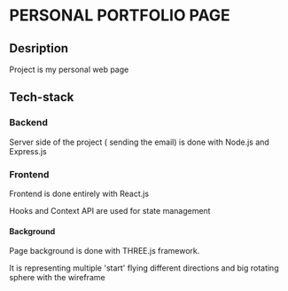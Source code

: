 # PERSONAL PORTFOLIO PAGE

## Desription

<p> Project is my personal web page</p>


## Tech-stack

### Backend

<p> Server side of the project ( sending the email) is done with Node.js and Express.js</p>

### Frontend

<p> Frontend is done entirely with React.js </p>
<p> Hooks and Context API are used for state management </p>

#### Background

<p> Page background is done with THREE.js framework.</p>
<p> It is representing multiple 'start' flying different directions and big rotating sphere with the wireframe</p>
